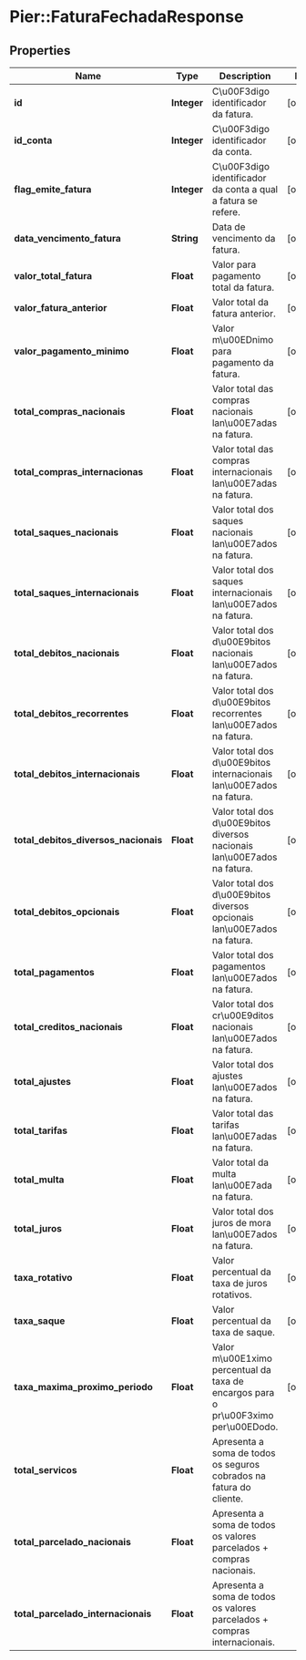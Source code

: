 # Pier::FaturaFechadaResponse

## Properties
Name | Type | Description | Notes
------------ | ------------- | ------------- | -------------
**id** | **Integer** | C\u00F3digo identificador da fatura. | [optional] 
**id_conta** | **Integer** | C\u00F3digo identificador da conta. | [optional] 
**flag_emite_fatura** | **Integer** | C\u00F3digo identificador da conta a qual a fatura se refere. | [optional] 
**data_vencimento_fatura** | **String** | Data de vencimento da fatura. | [optional] 
**valor_total_fatura** | **Float** | Valor para pagamento total da fatura. | [optional] 
**valor_fatura_anterior** | **Float** | Valor total da fatura anterior. | [optional] 
**valor_pagamento_minimo** | **Float** | Valor m\u00EDnimo para pagamento da fatura. | [optional] 
**total_compras_nacionais** | **Float** | Valor total das compras nacionais lan\u00E7adas na fatura. | [optional] 
**total_compras_internacionas** | **Float** | Valor total das compras internacionais lan\u00E7adas na fatura. | [optional] 
**total_saques_nacionais** | **Float** | Valor total dos saques nacionais lan\u00E7ados na fatura. | [optional] 
**total_saques_internacionais** | **Float** | Valor total dos saques internacionais lan\u00E7ados na fatura. | [optional] 
**total_debitos_nacionais** | **Float** | Valor total dos d\u00E9bitos nacionais lan\u00E7ados na fatura. | [optional] 
**total_debitos_recorrentes** | **Float** | Valor total dos d\u00E9bitos recorrentes lan\u00E7ados na fatura. | [optional] 
**total_debitos_internacionais** | **Float** | Valor total dos d\u00E9bitos internacionais lan\u00E7ados na fatura. | [optional] 
**total_debitos_diversos_nacionais** | **Float** | Valor total dos d\u00E9bitos diversos nacionais lan\u00E7ados na fatura. | [optional] 
**total_debitos_opcionais** | **Float** | Valor total dos d\u00E9bitos diversos opcionais lan\u00E7ados na fatura. | [optional] 
**total_pagamentos** | **Float** | Valor total dos pagamentos lan\u00E7ados na fatura. | [optional] 
**total_creditos_nacionais** | **Float** | Valor total dos cr\u00E9ditos nacionais lan\u00E7ados na fatura. | [optional] 
**total_ajustes** | **Float** | Valor total dos ajustes lan\u00E7ados na fatura. | [optional] 
**total_tarifas** | **Float** | Valor total das tarifas lan\u00E7adas na fatura. | [optional] 
**total_multa** | **Float** | Valor total da multa lan\u00E7ada na fatura. | [optional] 
**total_juros** | **Float** | Valor total dos juros de mora lan\u00E7ados na fatura. | [optional] 
**taxa_rotativo** | **Float** | Valor percentual da taxa de juros rotativos. | [optional] 
**taxa_saque** | **Float** | Valor percentual da taxa de saque. | [optional] 
**taxa_maxima_proximo_periodo** | **Float** | Valor m\u00E1ximo percentual da taxa de encargos para o pr\u00F3ximo per\u00EDodo. | [optional] 
**total_servicos** | **Float** | Apresenta a soma de todos os seguros cobrados na fatura do cliente. | 
**total_parcelado_nacionais** | **Float** | Apresenta a soma de todos os valores parcelados + compras nacionais. | 
**total_parcelado_internacionais** | **Float** | Apresenta a soma de todos os valores parcelados + compras internacionais. | 


